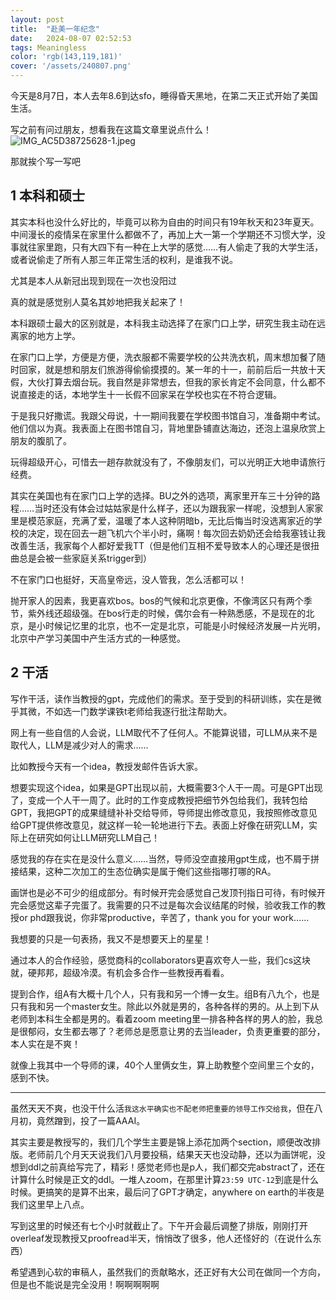 ```yaml
---
layout: post
title:  "赴美一年纪念"
date:   2024-08-07 02:52:53
tags: Meaningless
color: 'rgb(143,119,181)'
cover: '/assets/240807.png'
---
```


今天是8月7日，本人去年8.6到达sfo，睡得昏天黑地，在第二天正式开始了美国生活。

写之前有问过朋友，想看我在这篇文章里说点什么！
![IMG_AC5D38725628-1.jpeg](https://s2.loli.net/2024/08/08/E1GZacby6YBzeFv.jpg)

那就挨个写一写吧

## 1 本科和硕士

其实本科也没什么好比的，毕竟可以称为自由的时间只有19年秋天和23年夏天。中间漫长的疫情呆在家里什么都做不了，再加上大一第一个学期还不习惯大学，没事就往家里跑，只有大四下有一种在上大学的感觉……有人偷走了我的大学生活，或者说偷走了所有人那三年正常生活的权利，是谁我不说。

尤其是本人从新冠出现到现在一次也没阳过

真的就是感觉别人莫名其妙地把我关起来了！

本科跟硕士最大的区别就是，本科我主动选择了在家门口上学，研究生我主动在远离家的地方上学。

在家门口上学，方便是方便，洗衣服都不需要学校的公共洗衣机，周末想加餐了随时回家，就是想和朋友们旅游得偷偷摸摸的。某一年的十一，前前后后一共放十天假，大伙打算去烟台玩。我自然是非常想去，但我的家长肯定不会同意，什么都不说直接走的话，本地学生十一长假不回家呆在学校也实在不符合逻辑。

于是我只好撒谎。我跟父母说，十一期间我要在学校图书馆自习，准备期中考试。他们信以为真。我表面上在图书馆自习，背地里卧铺直达海边，还泡上温泉欣赏上朋友的腹肌了。

玩得超级开心，可惜去一趟存款就没有了，不像朋友们，可以光明正大地申请旅行经费。

其实在美国也有在家门口上学的选择。BU之外的选项，离家里开车三十分钟的路程……当时还没有体会过姑姑家是什么样子，还以为跟我家一样呢，没想到人家家里是模范家庭，充满了爱，温暖了本人这种阴暗b，无比后悔当时没选离家近的学校的决定，现在回去一趟飞机六个半小时，痛啊！每次回去奶奶还会给我塞钱让我改善生活，我家每个人都好爱我TT（但是他们互相不爱导致本人的心理还是很扭曲总是会被一些家庭关系trigger到）

不在家门口也挺好，天高皇帝远，没人管我，怎么活都可以！

抛开家人的因素，我更喜欢bos。bos的气候和北京更像，不像湾区只有两个季节，紫外线还超级强。在bos行走的时候，偶尔会有一种熟悉感，不是现在的北京，是小时候记忆里的北京，也不一定是北京，可能是小时候经济发展一片光明，北京中产学习美国中产生活方式的一种感觉。

## 2 干活

写作干活，读作当教授的gpt，完成他们的需求。至于受到的科研训练，实在是微乎其微，不如选一门数学课铁t老师给我逐行批注帮助大。

网上有一些自信的人会说，LLM取代不了任何人。不能算说错，可LLM从来不是取代人，LLM是减少对人的需求……

比如教授今天有一个idea，教授发邮件告诉大家。

想要实现这个idea，如果是GPT出现以前，大概需要3个人干一周。可是GPT出现了，变成一个人干一周了。此时的工作变成教授把细节外包给我们，我转包给GPT，我把GPT的成果缝缝补补交给导师，导师提出修改意见，我按照修改意见给GPT提供修改意见，就这样一轮一轮地进行下去。表面上好像在研究LLM，实际上在研究如何让LLM研究LLM自己！

感觉我的存在实在是没什么意义……当然，导师没空直接用gpt生成，也不屑于拼接结果，这种二次加工的生态位确实是属于俺们这些指哪打哪的RA。

画饼也是必不可少的组成部分。有时候开完会感觉自己发顶刊指日可待，有时候开完会感觉这辈子完蛋了。我需要的只不过是每次会议结尾的时候，验收我工作的教授or phd跟我说，你非常productive，辛苦了，thank you for your work……

我想要的只是一句表扬，我又不是想要天上的星星！

通过本人的合作经验，感觉商科的collaborators更喜欢夸人一些，我们cs这块就，硬邦邦，超级冷漠。有机会多合作一些教授再看看。

提到合作，组A有大概十几个人，只有我和另一个博一女生。组B有八九个，也是只有我和另一个master女生。除此以外就是男的，各种各样的男的。从上到下从老师到本科生全都是男的。看着zoom meeting里一排各种各样的男人的脸，我总是很郁闷，女生都去哪了？老师总是愿意让男的去当leader，负责更重要的部分，本人实在是不爽！

就像上我其中一个导师的课，40个人里俩女生，算上助教整个空间里三个女的，感到不快。

---

虽然天天不爽，也没干什么活`我这水平确实也不配老师把重要的领导工作交给我`，但在八月初，竟然蹭到，投了一篇AAAI。

其实主要是教授写的，我们几个学生主要是锦上添花加两个section，顺便改改排版。老师前几个月天天说我们八月要投稿，结果天天也没动静，还以为画饼呢，没想到ddl之前真给写完了，精彩！感觉老师也是p人，我们都交完abstract了，还在计算什么时候是正文的ddl。一堆人zoom，在那里计算`23:59 UTC-12`到底是什么时候。更搞笑的是算不出来，最后问了GPT才确定，anywhere on earth的半夜是我们这里早上八点。

写到这里的时候还有七个小时就截止了。下午开会最后调整了排版，刚刚打开overleaf发现教授又proofread半天，悄悄改了很多，他人还怪好的（在说什么东西）

希望遇到心软的审稿人，虽然我们的贡献略水，还正好有大公司在做同一个方向，但是也不能说是完全没用！啊啊啊啊啊